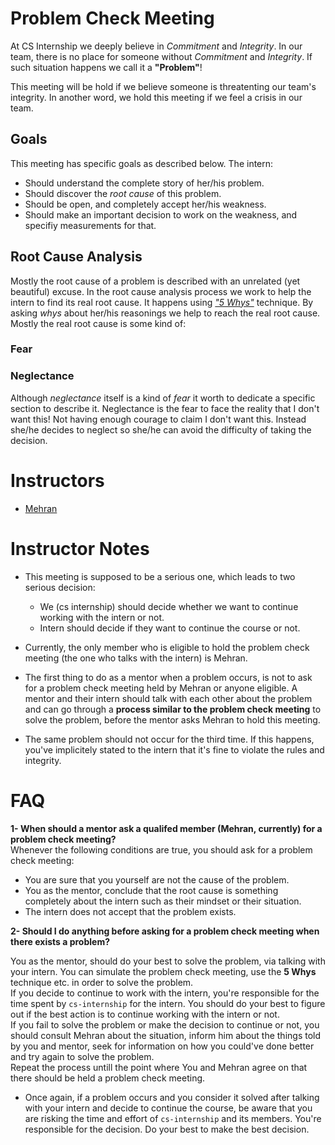# Problem Check Meeting

At CS Internship we deeply believe in *Commitment* and *Integrity*.
In our team, there is no place for someone without *Commitment* and *Integrity*. If such situation happens we call it a **"Problem"**!

This meeting will be hold if we believe someone is threatenting our team's integrity. In another word, we hold this meeting if we feel a crisis in our team. 

## Goals
This meeting has specific goals as described below. The intern:
 - Should understand the complete story of her/his problem.
 - Should discover the *root cause* of this problem.
 - Should be open, and completely accept her/his weakness.
 - Should make an important decision to work on the weakness, and specifiy measurements for that.
 
## Root Cause Analysis
Mostly the root cause of a problem is described with an unrelated (yet beautiful) excuse.
In the root cause analysis process we work to help the intern to find its real root cause. It happens using [*"5 Whys"*](https://en.wikipedia.org/wiki/5_Whys) technique.
By asking *whys* about her/his reasonings we help to reach the real root cause.
Mostly the real root cause is some kind of:
### Fear
### Neglectance
Although *neglectance* itself is a kind of *fear* it worth to dedicate a specific section to describe it.
Neglectance is the fear to face the reality that I don't want this! Not having enough courage to claim I don't want this. Instead she/he decides to neglect so she/he can avoid the difficulty of taking the decision.


# Instructors 
- [Mehran](https://mehrandvd.me)

# Instructor Notes
- This meeting is supposed to be a serious one, which leads to two serious decision:  
    - We (cs internship) should decide whether we want to continue working with the intern or not.
    - Intern should decide if they want to continue the course or not.

- Currently, the only member who is eligible to hold the problem check meeting (the one who talks with the intern) is Mehran.

- The first thing to do as a mentor when a problem occurs, is not to ask for a problem check meeting held by Mehran or anyone eligible. A mentor and their intern should talk with each other about the problem and can go through a **process similar to the problem check meeting** to solve the problem, before the mentor asks Mehran to hold this meeting.

- The same problem should not occur for the third time. If this happens, you've implicitely stated to the intern that it's fine to violate the rules and integrity. 

# FAQ

**1- When should a mentor ask a qualifed member (Mehran, currently) for a problem check meeting?**  
Whenever the following conditions are true, you should ask for a problem check meeting:      

- You are sure that you yourself are not the cause of the problem. 
- You as the mentor, conclude that the root cause is something completely about the intern such as their mindset or their situation. 
- The intern does not accept that the problem exists.

**2- Should I do anything before asking for a problem check meeting when there exists a problem?**  

You as the mentor, should do your best to solve the problem, via talking with your intern. You can simulate the problem check meeting, use the __5 Whys__ technique etc. in order to solve the problem.   
If you decide to continue to work with the intern, you're responsible for the time spent by `cs-internship` for the intern. You should do your best to figure out if the best action is to continue working with the intern or not.  
If you fail to solve the problem or make the decision to continue or not, you should consult Mehran about the situation, inform him about the things told by you and mentor, seek for information on how you could've done better and try again to solve the problem.  
Repeat the process untill the point where You and Mehran agree on that there should be held a problem check meeting.  

- Once again, if a problem occurs and you consider it solved after talking with your intern and decide to continue the course, be aware that you are risking the time and effort of `cs-internship` and its members. You're responsible for the decision. Do your best to make the best decision.


